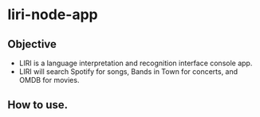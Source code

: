 # liri-node-app

## Objective

- LIRI is a language interpretation and recognition interface console app.  
- LIRI will search Spotify for songs, Bands in Town for concerts, and OMDB for movies.

## How to use.
